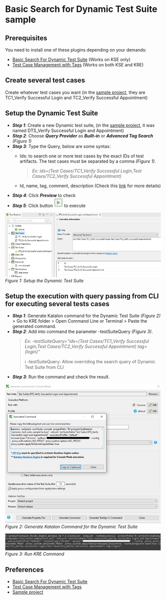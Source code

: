 # Basic Search for Dynamic Test Suite sample

## Prerequisites
You need to install one of these plugins depending on your demands:
- [Basic Search For Dynamic Test Suite](https://store.katalon.com/product/2/Basic-Search-For-Dynamic-Test-Suite) (Works on KSE only)
- [Test Case Management with Tags](https://store.katalon.com/product/6/Test-Case-Management-with-Tags) (Works on both KSE and KRE)
## Create several test cases
Create whatever test cases you want (in the [sample project](https://github.com/katalon-studio-samples/dynamic-test-suite-sample), they are TC1_Verify Successful Login and TC2_Verify Successful Appointment)
## Setup the Dynamic Test Suite
- ***Step 1***: Create a new Dynamic test suite, (in the [sample project](https://github.com/katalon-studio-samples/dynamic-test-suite-sample), it was named DTS_Verify Successful Login and Appointment)
- ***Step 2***: Choose ***Query Provider*** as ***Built-in*** or ***Advanced Tag Search***  *(Figure 1)*
- ***Step 3***: Type the Query, below are some syntax:
    - Ids: to search one or more test cases by the exact IDs of test artifacts. The test cases must be separated by a comma *(Figure 1)*.
        > *Ex: ids=(Test Cases/TC1_Verify Successful Login,Test Cases/TC2_Verify Successful Appointment)*

    - Id, name, tag, comment, description (Check this [link](https://docs.katalon.com/katalon-studio/docs/test-suite.html#dynamic-test-suite-dynamic-test-cases-list) for more details)
- ***Step 4***: Click ***Preview*** to check
- ***Step 5***: Click button  ![Run Button](Docs/RunButton.png) to execute

![Setup the Dynamic Test Suite](Docs/Figure1.png)
*Figure 1: Setup the Dynamic Test Suite*

## Setup the execution with query passing from CLI for executing several tests cases
- ***Step 1***: Generate Katalon command for the Dynamic Test Suite *(Figure 2)* > Go to KRE folder > Open Command Line or Terminal > Paste the generated command.
- ***Step 2***: Add into command the parameter -testSuiteQuery *(Figure 3)*.
    > *Ex: -testSuiteQuery="ids=(Test Cases/TC1_Verify Successful Login,Test Cases/TC2_Verify Successful Appointment) tag=(login)"*
    >
    > :information_source: -testSuiteQuery: Allow overriding the search query of Dynamic Test Suite from CLI
- ***Step 3***: Run the command and check the result.

![Setup the Dynamic Test Suite](Docs/Figure2.png)
*Figure 2: Generate Katalon Command for the Dynamic Test Suite*

![Setup the Dynamic Test Suite](Docs/Figure3.png)
*Figure 3: Run KRE Command*

## Preferences
- [Basic Search For Dynamic Test Suite](https://store.katalon.com/product/2/Basic-Search-For-Dynamic-Test-Suite)
- [Test Case Management with Tags](https://store.katalon.com/product/6/Test-Case-Management-with-Tags)
- [Sample project](https://github.com/katalon-studio-samples/dynamic-test-suite-sample)
